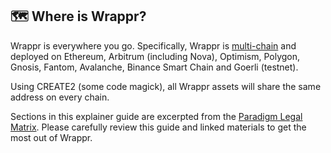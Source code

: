 ## 🗺️ Where is Wrappr?

Wrappr is everywhere you go. Specifically, Wrappr is [multi-chain](https://github.com/kalidao/wrappr-ui/blob/main/src/constants/deployments.ts) and deployed on Ethereum, Arbitrum (including Nova), Optimism, Polygon, Gnosis, Fantom, Avalanche, Binance Smart Chain and Goerli (testnet). 

Using CREATE2 (some code magick), all Wrappr assets will share the same address on every chain.

Sections in this explainer guide are excerpted from the [Paradigm Legal Matrix](https://daos.paradigm.xyz/). Please carefully review this guide and linked materials to get the most out of Wrappr.
